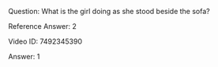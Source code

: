 Question: What is the girl doing as she stood beside the sofa?

Reference Answer: 2

Video ID: 7492345390

Answer: 1

